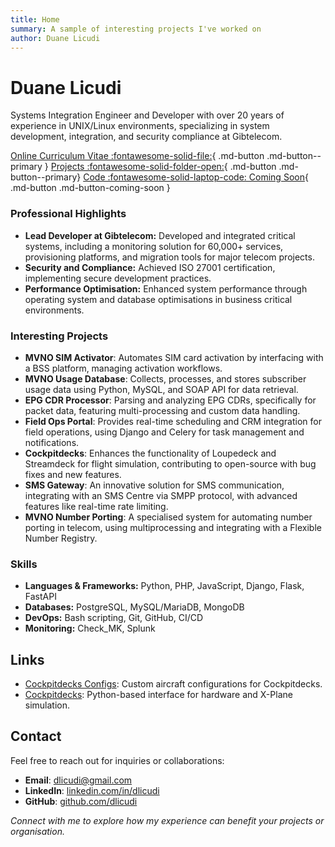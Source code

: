 ```yaml
---
title: Home
summary: A sample of interesting projects I've worked on
author: Duane Licudi
---
```


# Duane Licudi


Systems Integration Engineer and Developer with over 20 years of experience in UNIX/Linux environments, specializing in system development, integration, and security compliance at Gibtelecom.

[Online Curriculum Vitae :fontawesome-solid-file:](cv){ .md-button .md-button--primary }
[Projects :fontawesome-solid-folder-open:](projects){ .md-button .md-button--primary}
[Code :fontawesome-solid-laptop-code: Coming Soon](#){ .md-button .md-button-coming-soon }

### Professional Highlights
- **Lead Developer at Gibtelecom:** Developed and integrated critical systems, including a monitoring solution for 60,000+ services, provisioning platforms, and migration tools for major telecom projects.
- **Security and Compliance:** Achieved ISO 27001 certification, implementing secure development practices.
- **Performance Optimisation:** Enhanced system performance through operating system and database optimisations in business critical environments.

### Interesting Projects
- **MVNO SIM Activator**: Automates SIM card activation by interfacing with a BSS platform, managing activation workflows.
- **MVNO Usage Database**: Collects, processes, and stores subscriber usage data using Python, MySQL, and SOAP API for data retrieval.
- **EPG CDR Processor**: Parsing and analyzing EPG CDRs, specifically for packet data, featuring multi-processing and custom data handling.
- **Field Ops Portal**: Provides real-time scheduling and CRM integration for field operations, using Django and Celery for task management and notifications.
- **Cockpitdecks**: Enhances the functionality of Loupedeck and Streamdeck for flight simulation, contributing to open-source with bug fixes and new features.
- **SMS Gateway**: An innovative solution for SMS communication, integrating with an SMS Centre via SMPP protocol, with advanced features like real-time rate limiting.
- **MVNO Number Porting**: A specialised system for automating number porting in telecom, using multiprocessing and integrating with a Flexible Number Registry.

### Skills
- **Languages & Frameworks:** Python, PHP, JavaScript, Django, Flask, FastAPI
- **Databases:** PostgreSQL, MySQL/MariaDB, MongoDB
- **DevOps:** Bash scripting, Git, GitHub, CI/CD
- **Monitoring:** Check_MK, Splunk

## Links

- [Cockpitdecks Configs](https://github.com/dlicudi/cockpitdecks-configs): Custom aircraft configurations for Cockpitdecks.
- [Cockpitdecks](https://github.com/devleaks/cockpitdecks): Python-based interface for hardware and X-Plane simulation.

## Contact

Feel free to reach out for inquiries or collaborations:

- **Email**: [dlicudi@gmail.com](mailto:dlicudi@gmail.com)
- **LinkedIn**: [linkedin.com/in/dlicudi](https://linkedin.com/in/dlicudi)
- **GitHub**: [github.com/dlicudi](https://github.com/dlicudi)

*Connect with me to explore how my experience can benefit your projects or organisation.*